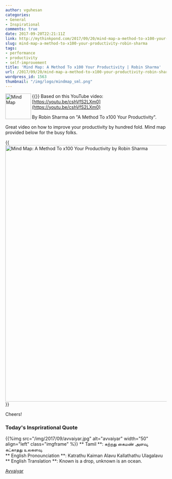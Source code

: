 ```yaml
---
author: vguhesan
categories:
- General
- Inspirational
comments: true
date: 2017-09-20T22:21:11Z
link: http://mythinkpond.com/2017/09/20/mind-map-a-method-to-x100-your-productivity-robin-sharma/
slug: mind-map-a-method-to-x100-your-productivity-robin-sharma
tags:
- performance
- productivity
- self-improvement
title: 'Mind Map: A Method To x100 Your Productivity | Robin Sharma'
url: /2017/09/20/mind-map-a-method-to-x100-your-productivity-robin-sharma/
wordpress_id: 1563
thumbnail: "/img/logo/mindmap_sml.png"
---
```


{{<img src="/img/2017/09/mindmap.png" alt="Mind Map" width="80"  align="left" class="imgframe">}}
Based on this YouTube video: [https://youtu.be/cshVfS2LXm0](https://youtu.be/cshVfS2LXm0)

By Robin Sharma on "A Method To x100 Your Productivity".

Great video on how to improve your productivity by hundred fold. Mind map provided below for the busy folks.

{{<img src="/img/2017/09/minemap-x100_productivity_by_robinsharma2.png" alt="Mind Map: A Method To x100 Your Productivity by Robin Sharma" width="800"  align="center" class="imgframe">}}

Cheers!

<h3>Today's Insprirational Quote</h3>
{{%img src="/img/2017/09/avvaiyar.jpg" alt="avvaiyar" width="50"  align="left" class="imgframe" %}}
** Tamil **: கற்றது கைமண் அளவு, கட்காதது உலகளவு.<br>
** English Pronounciation **: Katrathu Kaiman Alavu Kallathathu Ulagalavu<br>
** English Translation **: Known is a drop, unknown is an ocean.<br>

[Avvaiyar](https://en.wikipedia.org/wiki/Avvaiyar)


